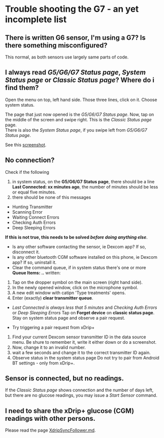 # Trouble shooting the G7 - an yet incomplete list

## There is written G6 sensor, I'm using a G7? Is there something misconfigured?
This normal, as both sensors use largely same parts of code.

## I always read *G5/G6/G7 Status page*, *System Status page* or *Classic Status page*? Where do i find them?
Open the menu on top, left hand side. Those three lines, click on it.
Choose system status.

The page that just now opened is the *G5/G6/G7 Status page*. Now, tap on the middle of the screen and swipe right. This is the *Classic Status page* page.  
There is also the *System Status page*, if you swipe left from *G5/G6/G7 Status page*.

See this [screenshot](doc/systemstatus.png).

## No connection?
Check if the following

1. in system status, on the **G5/G6/G7 Status page**, there should be a line **Last Connected: xx minutes ago**, the number of minutes should be less or equal five minutes.
2. there should be none of this messages
- Hunting Transmitter
- Scanning Error
- Waiting Connect Errors
- Checking Auth Errors
- Deep Sleeping Errors

**If this is not true, this needs to be solved *before doing anything else***.
- Is any other software contacting the sensor, ie Dexcom app? If so, disconnect it.
- Is any other bluetooth CGM software installed on this phone, ie Dexcom app? If so, uninstall it.
- Clear the command queue, if in system status there's one or more **Queue Items: ..** written:

1. Tap on the dropper symbol on the main screen (right hand side).
2. In the newly opened window, click on the microphone symbol.
3. A new edit window with catipn 'Type treatments' opens.
4. Enter (exactly) **clear transmitter queue**.

- *Last Connected is always less that 5 minutes* and *Checking Auth Errors* or *Deep Sleeping Errors*
Tap on **Forget device** on **classic status page**. Stay on system status page and observe a pair request.

- Try triggering a pair request from xDrip+
1. Find your current Dexcom sensor transmitter ID in the data source menu. Be shure to remember it, write it either down or do a screenshot.
2. Now, change it to an invalid number.
3. wait a few seconds and change it to the correct transmitter ID again.
4. Observe status in the system status page
Do not try to pair from Android BT settings - only from xDrip+.


## Sensor is connected, but no readings.
If the *Classic Status page* shows connection and the number of days left, but there are no glucose readings, you may issue a *Start Sensor* command.

## I need to share the xDrip+ glucose (CGM) readings with other persons.
Please read the page [XdripSyncFollower.md](XdripSyncFollower.md).
